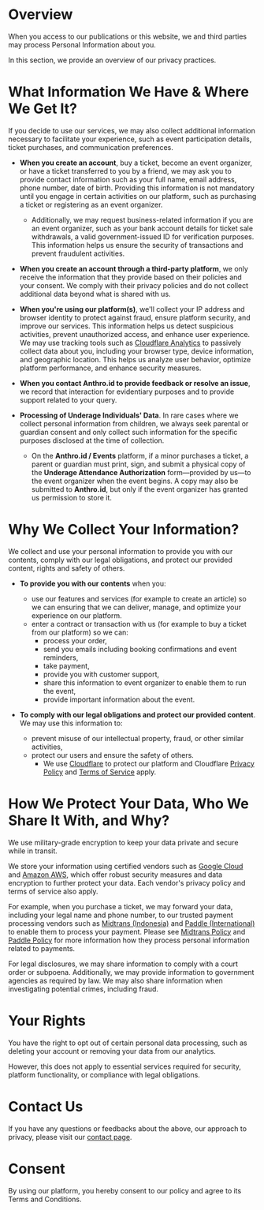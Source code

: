 # Overview
When you access to our publications or this website, we and third parties may process Personal Information about you.

In this section, we provide an overview of our privacy practices.


# What Information We Have & Where We Get It?
If you decide to use our services, we may also collect additional information necessary to facilitate your experience, such as event participation details, ticket purchases, and communication preferences.

- **When you create an account**, buy a ticket, become an event organizer, or have a ticket transferred to you by a friend, we may ask you to provide contact information such as your full name, email address, phone number, date of birth.
Providing this information is not mandatory until you engage in certain activities on our platform, such as purchasing a ticket or registering as an event organizer.
  - Additionally, we may request business-related information if you are an event organizer, such as your bank account details for ticket sale withdrawals, a valid government-issued ID for verification purposes. This information helps us ensure the security of transactions and prevent fraudulent activities.

- **When you create an account through a third-party platform**, we only receive the information that they provide based on their policies and your consent. We comply with their privacy policies and do not collect additional data beyond what is shared with us.

- **When you're using our platform(s)**, we'll collect your IP address and browser identity to protect against fraud, ensure platform security, and improve our services. This information helps us detect suspicious activities, prevent unauthorized access, and enhance user experience.
We may use tracking tools such as [Cloudflare Analytics](https://www.cloudflare.com/web-analytics/) to passively collect data about you, including your browser type, device information, and geographic location. This helps us analyze user behavior, optimize platform performance, and enhance security measures.

- **When you contact Anthro.id to provide feedback or resolve an issue**, we record that interaction for evidentiary purposes and to provide support related to your query.

- **Processing of Underage Individuals' Data**. In rare cases where we collect personal information from children, we always seek parental or guardian consent and only collect such information for the specific purposes disclosed at the time of collection.
  - On the **Anthro.id / Events** platform, if a minor purchases a ticket, a parent or guardian must print, sign, and submit a physical copy of the **Underage Attendance Authorization** form—provided by us—to the event organizer when the event begins. A copy may also be submitted to **Anthro.id**, but only if the event organizer has granted us permission to store it.


# Why We Collect Your Information?
We collect and use your personal information to provide you with our contents, comply with our legal obligations, and protect our provided content, rights and safety of others.

- **To provide you with our contents** when you:
  - use our features and services (for example to create an article) so we can ensuring that we can deliver, manage, and optimize your experience on our platform.
  - enter a contract or transaction with us (for example to buy a ticket from our platform) so we can:
    - process your order,
    - send you emails including booking confirmations and event reminders,
    - take payment,
    - provide you with customer support,
    - share this information to event organizer to enable them to run the event,
    - provide important information about the event.

- **To comply with our legal obligations and protect our provided content**. We may use this information to:
  - prevent misuse of our intellectual property, fraud, or other similar activities,
  - protect our users and ensure the safety of others.
    - We use [Cloudflare](https://cloudflare.com) to protect our platform and Cloudflare [Privacy Policy](https://cloudflare.com/privacy) and [Terms of Service](https://www.cloudflare.com/website-terms/) apply.


# How We Protect Your Data, Who We Share It With, and Why?
We use military-grade encryption to keep your data private and secure while in transit.

We store your information using certified vendors such as [Google Cloud](https://cloud.google.com) and [Amazon AWS](https://aws.amazon.com/), which offer robust security measures and data encryption to further protect your data. Each vendor's privacy policy and terms of service also apply.

For example, when you purchase a ticket, we may forward your data, including your legal name and phone number, to our trusted payment processing vendors such as [Midtrans (Indonesia)](https://midtrans.com) and [Paddle (International)](https://paddle.com) to enable them to process your payment. Please see [Midtrans Policy](https://midtrans.com/privacy-notice) and [Paddle Policy](https://www.paddle.com/legal/privacy) for more information how they process personal information related to payments.

For legal disclosures, we may share information to comply with a court order or subpoena. Additionally, we may provide information to government agencies as required by law. We may also share information when investigating potential crimes, including fraud.


# Your Rights
You have the right to opt out of certain personal data processing, such as deleting your account or removing your data from our analytics.

However, this does not apply to essential services required for security, platform functionality, or compliance with legal obligations.


# Contact Us
If you have any questions or feedbacks about the above, our approach to privacy, please visit our [contact page](/contact).


# Consent
By using our platform, you hereby consent to our policy and agree to its Terms and Conditions.
